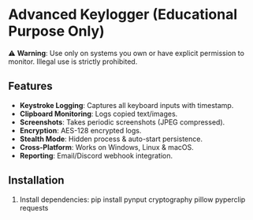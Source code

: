# Advanced Keylogger (Educational Purpose Only)

⚠️ **Warning**: Use only on systems you own or have explicit permission to monitor. Illegal use is strictly prohibited.

## Features
- **Keystroke Logging**: Captures all keyboard inputs with timestamp.
- **Clipboard Monitoring**: Logs copied text/images.
- **Screenshots**: Takes periodic screenshots (JPEG compressed).
- **Encryption**: AES-128 encrypted logs.
- **Stealth Mode**: Hidden process & auto-start persistence.
- **Cross-Platform**: Works on Windows, Linux & macOS.
- **Reporting**: Email/Discord webhook integration.

## Installation
1. Install dependencies:
pip install pynput cryptography pillow pyperclip requests